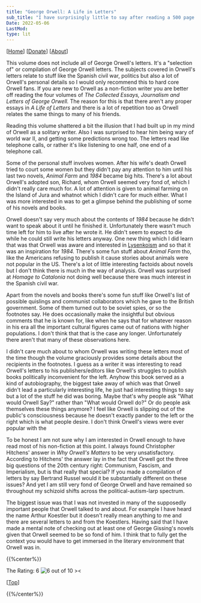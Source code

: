 ```yaml
---
title: "George Orwell: A Life in Letters"
sub_title: "I have surprisingly little to say after reading a 500 page compilation of letters by George Orwell."
Date: 2022-05-06
LastMod:
type: lit
---
```


[[Home](https://otaking.xyz/)] [[Donate](https://patreon.com/denpa)] [[About](https://otaking.xyz/about.html)]

This volume does not include all of George Orwell's letters. It's a "selection of" or compilation of George Orwell letters. The subjects covered in Orwell's letters relate to stuff like the Spanish civil war, politics but also a lot of Orwell's personal details so I would only recommend this to hard core Orwell fans. If you are new to Orwell as a non-fiction writer you are better off reading the four volumes of *The Collected Essays, Journalism and Letters of George Orwell.* The reason for this is that there aren't any proper essays in *A Life of Letters* and there is a lot of repetition too as Orwell relates the same things to many of his friends.

Reading this volume shattered a bit the illusion that I had built up in my mind of Orwell as a solitary writer. Also I was surprised to hear him being wary of world war II, and getting some predictions wrong too. The letters read like telephone calls, or rather it's like listening to one half, one end of a telephone call.

Some of the personal stuff involves women. After his wife's death Orwell tried to court some women but they didn't pay any attention to him until his last two novels, *Animal Farm* and *1984* became big hits. There's a lot about Orwell's adopted son, Richard, whom Orwell seemed very fond of, which I didn't really care much for. A lot of attention is given to animal farming on the Island of Jura and whatnot which I didn't care for much either. What I was more interested in was to get a glimpse behind the publishing of some of his novels and books.

Orwell doesn't say very much about the contents of *1984* because he didn't want to speak about it until he finished it. Unfortunately there wasn't much time left for him to live after he wrote it. He didn't seem to expect to die while he could still write his letters anyway. One new thing which I did learn that was that Orwell was aware and interested in [Lysenkoism](https://en.wikipedia.org/wiki/Lysenkoism) and so that it was an inspiration for *1984.* There's some fun stuff about *Animal Farm* tho, like the Americans refusing to publish it cause stories about animals were not popular in the US. There's a lot of little interesting factoids about novels but I don't think there is much in the way of analysis. Orwell was surprised at *Homage to Catalonia* not doing well because there was much interest in the Spanish civil war.

Apart from the novels and books there's some fun stuff like Orwell's list of possible quislings and communist collaborators which he gave to the British government. Some of them turned out to be soviet spies, or so the footnotes say. He does occasionally make the insightful but obvious comments that he is known for, like when he says that for whatever reason in his era all the important cultural figures came out of nations with higher populations. I don't think that that is the case any longer. Unfortunately there aren't that many of these observations here.

I didn't care much about to whom Orwell was writing these letters most of the time though the volume graciously provides some details about the recipients in the footnotes. I guess as a writer it was interesting to read Orwell's letters to his publishers/editors like Orwell's struggles to publish books politically inconvenient for the left. Anyhow this book served as a kind of autobiography, the biggest take away of which was that Orwell didn't lead a particularly interesting life, he just had interesting things to say but a lot of the stuff he did was boring. Maybe that's why people ask "What would Orwell Say?" rather than "What would Orwell do?" Or do people ask themselves these things anymore? I feel like Orwell is slipping out of the public's consciousness because he doesn't exactly pander to the left or the right which is what people desire. I don't think Orwell's views were ever popular with the

To be honest I am not sure why I am interested in Orwell enough to have read most of his non-fiction at this point. I always found Christopher Hitchens' answer in *Why Orwell's Matters* to be very unsatisfactory. According to Hitchens' the answer lay in the fact that Orwell got the three big questions of the 20th century right: Communism, Fascism, and Imperialism, but is that really that special? If you made a compilation of letters by say Bertrand Russel would it be substantially different on these issues? And yet I am still very fond of George Orwell and have remained so throughout my schizoid shifts across the political-autism-larp spectrum.

The biggest issue was that I was not invested in many of the supposedly important people that Orwell talked to and about. For example I have heard the name Arthur Koestler but it doesn't really mean anything to me and there are several letters to and from the Koestlers. Having said that I have made a mental note of checking out at least one of George Gissing's novels given that Orwell seemed to be so fond of him. I think that to fully get the context you would have to get immersed in the literary environment that Orwell was in.

{{%center%}}

The Rating: 6
![6 out of 10 ><](https://otaking.xyz/images/rating-system/rank6.png)

[[Top](https://otaking.xyz/lit/orwell-life-letters.html#top)]

{{%/center%}}
